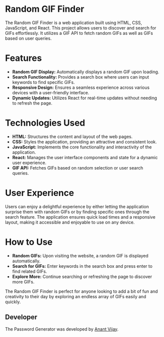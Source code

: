# Random GIF Finder

The Random GIF Finder is a web application built using HTML, CSS, JavaScript, and React. This project allows users to discover and search for GIFs effortlessly. It utilizes a GIF API to fetch random GIFs as well as GIFs based on user queries.

# Features
* **Random GIF Display:** Automatically displays a random GIF upon loading.
* **Search Functionality:** Provides a search box where users can input keywords to find specific GIFs.
* **Responsive Design:** Ensures a seamless experience across various devices with a user-friendly interface.
* **Dynamic Updates:** Utilizes React for real-time updates without needing to refresh the page.

# Technologies Used
* **HTML:** Structures the content and layout of the web pages.
* **CSS:** Styles the application, providing an attractive and consistent look.
* **JavaScript:** Implements the core functionality and interactivity of the application.
* **React:** Manages the user interface components and state for a dynamic user experience.
* **GIF API:** Fetches GIFs based on random selection or user search queries.
  
# User Experience
Users can enjoy a delightful experience by either letting the application surprise them with random GIFs or by finding specific ones through the search feature. The application ensures quick load times and a responsive layout, making it accessible and enjoyable to use on any device.

# How to Use
* **Random GIFs:** Upon visiting the website, a random GIF is displayed automatically.
* **Search for GIFs:** Enter keywords in the search box and press enter to find related GIFs.
* **Explore More:** Continue searching or refreshing the page to discover more GIFs.
  
The Random GIF Finder is perfect for anyone looking to add a bit of fun and creativity to their day by exploring an endless array of GIFs easily and quickly.


Developer
---------

The Password Generator was developed by [Anant Vijay](https://github.com/AnantVijay16).
